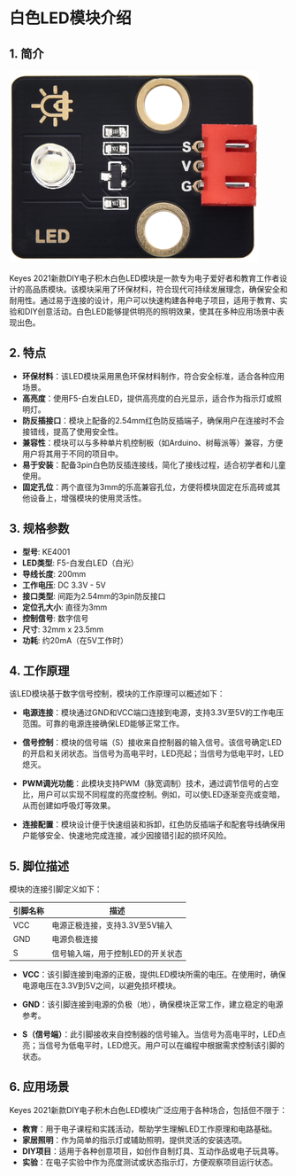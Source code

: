 # 白色LED模块介绍

## 1. 简介
![](media/e88a10ff697c85cf2c87aa2cff68ef5c.png)

Keyes 2021新款DIY电子积木白色LED模块是一款专为电子爱好者和教育工作者设计的高品质模块。该模块采用了环保材料，符合现代可持续发展理念，确保安全和耐用性。通过易于连接的设计，用户可以快速构建各种电子项目，适用于教育、实验和DIY创意活动。白色LED能够提供明亮的照明效果，使其在多种应用场景中表现出色。

## 2. 特点

- **环保材料**：该LED模块采用黑色环保材料制作，符合安全标准，适合各种应用场景。
- **高亮度**：使用F5-白发白LED，提供高亮度的白光显示，适合作为指示灯或照明灯。
- **防反插接口**：模块上配备的2.54mm红色防反插端子，确保用户在连接时不会接错线，提高了使用安全性。
- **兼容性**：模块可以与多种单片机控制板（如Arduino、树莓派等）兼容，方便用户将其用于不同的项目中。
- **易于安装**：配备3pin白色防反插连接线，简化了接线过程，适合初学者和儿童使用。
- **固定孔位**：两个直径为3mm的乐高兼容孔位，方便将模块固定在乐高砖或其他设备上，增强模块的使用灵活性。

## 3. 规格参数

- **型号**: KE4001
- **LED类型**: F5-白发白LED（白光）
- **导线长度**: 200mm
- **工作电压**: DC 3.3V - 5V
- **接口类型**: 间距为2.54mm的3pin防反接口
- **定位孔大小**: 直径为3mm
- **控制信号**: 数字信号
- **尺寸**: 32mm x 23.5mm
- **功耗**: 约20mA（在5V工作时）

## 4. 工作原理

该LED模块基于数字信号控制，模块的工作原理可以概述如下：

- **电源连接**：模块通过GND和VCC端口连接到电源，支持3.3V至5V的工作电压范围。可靠的电源连接确保LED能够正常工作。

- **信号控制**：模块的信号端（S）接收来自控制器的输入信号。该信号确定LED的开启和关闭状态。当信号为高电平时，LED亮起；当信号为低电平时，LED熄灭。

- **PWM调光功能**：此模块支持PWM（脉宽调制）技术，通过调节信号的占空比，用户可以实现不同程度的亮度控制。例如，可以使LED逐渐变亮或变暗，从而创建如呼吸灯等效果。

- **连接配置**：模块设计便于快速组装和拆卸，红色防反插端子和配套导线确保用户能够安全、快速地完成连接，减少因接错引起的损坏风险。

## 5. 脚位描述

模块的连接引脚定义如下：

| 引脚名称 | 描述                            |
|----------|---------------------------------|
| VCC      | 电源正极连接，支持3.3V至5V输入 |
| GND      | 电源负极连接                    |
| S        | 信号输入端，用于控制LED的开关状态 |

- **VCC**：该引脚连接到电源的正极，提供LED模块所需的电压。在使用时，确保电源电压在3.3V到5V之间，以避免损坏模块。
  
- **GND**：该引脚连接到电源的负极（地），确保模块正常工作，建立稳定的电源参考。

- **S（信号端）**：此引脚接收来自控制器的信号输入。当信号为高电平时，LED点亮；当信号为低电平时，LED熄灭。用户可以在编程中根据需求控制该引脚的状态。

## 6. 应用场景

Keyes 2021新款DIY电子积木白色LED模块广泛应用于各种场合，包括但不限于：

- **教育**：用于电子课程和实践活动，帮助学生理解LED工作原理和电路基础。
- **家居照明**：作为简单的指示灯或辅助照明，提供灵活的安装选项。
- **DIY项目**：适用于各种创意项目，如创作自制灯具、互动作品或电子玩具等。
- **实验**：在电子实验中作为亮度测试或状态指示灯，方便观察项目运行状态。


